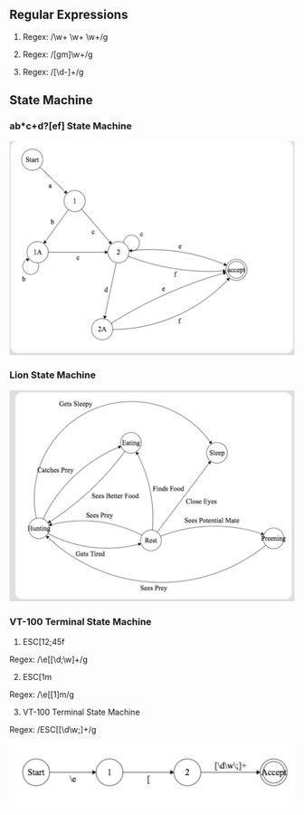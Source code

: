 ## Regular Expressions

1. Regex: /\w+ \w+ \w+/g

2. Regex: /[gm]\w+/g

3. Regex: /[\d\-]+/g

## State Machine

### ab*c+d?[ef] State Machine

![alt text](RegexSM.png "regex")

### Lion State Machine

![alt text](LionSM.png "lion")

### VT-100 Terminal State Machine

1. ESC[12;45f

Regex: /\e\[[\d\;\w]+/g

2. ESC[1m

Regex: /\e\[[1]m/g

3. VT-100 Terminal State Machine

Regex: /ESC\[[\d\w\;]+/g

![alt text](VT-100SM.png "vt-100")
